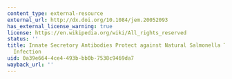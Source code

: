 ```yaml
---
content_type: external-resource
external_url: http://dx.doi.org/10.1084/jem.20052093
has_external_license_warning: true
license: https://en.wikipedia.org/wiki/All_rights_reserved
status: ''
title: Innate Secretory Antibodies Protect against Natural Salmonella Typhimurium
  Infection
uid: 0a39e664-4ce4-493b-bb0b-7538c9469da7
wayback_url: ''
---
```

